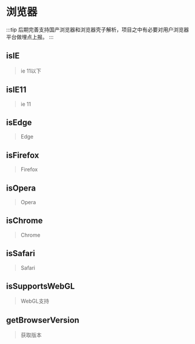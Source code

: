 # 浏览器
:::tip
 后期完善支持国产浏览器和浏览器壳子解析，项目之中有必要对用户浏览器平台做埋点上报。
:::

## isIE
>ie 11以下

## isIE11
>ie 11 

## isEdge
>Edge

## isFirefox
>Firefox
## isOpera
>Opera

## isChrome
>Chrome

## isSafari
>Safari

## isSupportsWebGL
>WebGL支持

## getBrowserVersion
>获取版本


